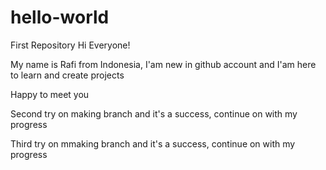 # hello-world
First Repository
Hi Everyone!

My name is Rafi from Indonesia, I'am new in github account and I'am here to learn and create projects

Happy to meet you

Second try on making branch and it's a success, continue on with my progress

Third try on mmaking branch and it's a success, continue on with my progress

